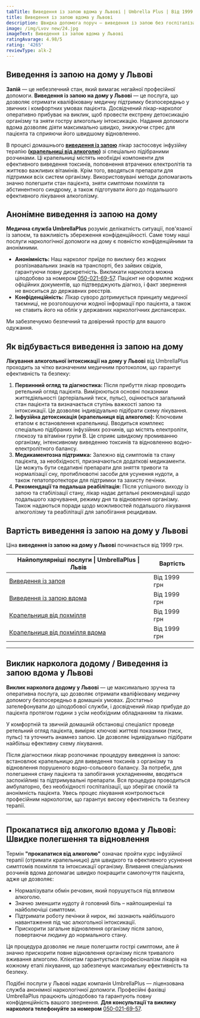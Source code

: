 ```yaml
---
tabTitle: Виведення із запою вдома у Львові | Umbrella Plus | Від 1999 грн
title: Виведення із запою вдома у Львові
description: Швидка допомога поруч — виведення із запою без госпіталізації
image: /img/Lvov new/24.jpg
imageText: Виведення із запою вдома у Львові
ratingAvarage: 4.98/5
rating: '4265'
reviewType: alk-2
---
```


## Виведення із запою на дому у Львові

**Запій** — це небезпечний стан, який вимагає негайної професійної допомоги. **Виведення із запою на дому у Львові** — це послуга, що дозволяє отримати кваліфіковану медичну підтримку безпосередньо у звичних і комфортних умовах пацієнта. Досвідчений лікар-нарколог оперативно прибуває на виклик, щоб провести екстрену детоксикацію організму та зняти гостру алкогольну інтоксикацію. Надання допомоги вдома дозволяє діяти максимально швидко, знижуючи стрес для пацієнта та сприяючи його швидшому відновленню.

В процесі домашнього **[виведення із запою](https://umbrella-plus.com.ua/uk/lviv/vivod-iz-zapoia-lvov-ua/)** лікар застосовує інфузійну терапію **([крапельниці від алкоголю](https://umbrella-plus.com.ua/uk/lviv/kapelnica_ot_alkogola_lvov/))** зі спеціально підібраними розчинами. Ці крапельниці містять необхідні компоненти для ефективного виведення токсинів, поповнення втрачених електролітів та життєво важливих вітамінів. Крім того, вводяться препарати для підтримки всіх систем організму. Використовувані методи допомагають значно полегшити стан пацієнта, зняти симптоми похмілля та абстинентного синдрому, а також підготувати його до подальшого ефективного лікування алкоголізму.

## Анонімне виведення із запою на дому

**Медична служба UmbrellaPlus** розуміє делікатність ситуації, пов'язаної із запоєм, та важливість збереження конфіденційності. Саме тому наші послуги наркологічної допомоги на дому є повністю конфіденційними та анонімними.

* **Анонімність:** Наш нарколог приїде по виклику без жодних розпізнавальних знаків на транспорті, без зайвих свідків, гарантуючи повну дискретність. Викликати нарколога можна цілодобово за номером [050-021-69-57](tel:0500216957). Пацієнт не оформляє жодних офіційних документів, що підтверджують діагноз, і факт звернення не вноситься до державних реєстрів.
* **Конфіденційність:** Лікар суворо дотримується принципу медичної таємниці, не розголошуючи жодної інформації про пацієнта, а також не ставить його на облік у державних наркологічних диспансерах.

Ми забезпечуємо безпечний та довірений простір для вашого одужання.

## Як відбувається виведення із запою на дому

**Лікування алкогольної інтоксикації на дому у Львові** від UmbrellaPlus проходить за чітко визначеним медичним протоколом, що гарантує ефективність та безпеку:

1. **Первинний огляд та діагностика:** Після прибуття лікар проводить ретельний огляд пацієнта. Вимірюються основні показники життєдіяльності (артеріальний тиск, пульс), оцінюється загальний стан пацієнта та визначається ступінь важкості запою та інтоксикації. Це дозволяє індивідуально підібрати схему лікування.
2. **Інфузійна детоксикація (крапельниця від алкоголю):** Ключовим етапом є встановлення крапельниці. Вводиться комплекс спеціально підібраних інфузійних розчинів, що містять електроліти, глюкозу та вітаміни групи B. Це сприяє швидкому промиванню організму, інтенсивному виведенню токсинів та відновленню водно-електролітного балансу.
3. **Медикаментозна підтримка:** Залежно від симптомів та стану пацієнта, за необхідності, призначаються додаткові медикаменти. Це можуть бути седативні препарати для зняття тривоги та нормалізації сну, протиблювотні засоби для усунення нудоти, а також гепатопротектори для підтримки та захисту печінки.
4. **Рекомендації та подальша реабілітація:** Після успішного виходу із запою та стабілізації стану, лікар надає детальні рекомендації щодо подальшого харчування, режиму дня та відновлення організму. Також надаються поради щодо можливостей подальшого лікування алкоголізму та реабілітації для запобігання рецидивам.

## Вартість виведення із запою на дому у Львові

Ціна **виведення із запою на дому у Львові** починається від 1999 грн.

| Найпопулярніші послуги \| UmbrellaPlus \| Львів                      | Вартість     |
| -------------------------------------------------------------------- | ------------ |
| [Виведення із запоя](vivod-iz-zapoia-lvov-ua)                        | Від 1999 грн |
| [Виведення із запою вдома](Vivod-iz-zapoia-na-domy-lvіv-ua)          | Від 1999 грн |
| [Крапельниця від похмілля](Kapelnica_ot_alkogola_lvov)               | Від 1999 грн |
| [Крапельниця від похмілля вдома](Kapelnica_ot_alkogola_na-domy-lvіv) | Від 1999 грн |

***

## Виклик нарколога додому / Виведення із запою вдома у Львові

**Виклик нарколога додому у Львові** — це максимально зручна та оперативна послуга, що дозволяє отримати кваліфіковану медичну допомогу безпосередньо в домашніх умовах. Достатньо зателефонувати до цілодобової служби, і досвідчений лікар прибуде до пацієнта протягом години з усім необхідним обладнанням та ліками.

У комфортній та звичній домашній обстановці спеціаліст проведе ретельний огляд пацієнта, виміряє ключові життєві показники (тиск, пульс) та уточнить анамнез запою. Це дозволяє індивідуально підібрати найбільш ефективну схему лікування.

Після діагностики лікар розпочинає процедуру виведення із запою: встановлює крапельницю для виведення токсинів з організму та відновлення порушеного водно-сольового балансу. За потреби, для полегшення стану пацієнта та запобігання ускладненням, вводяться заспокійливі та підтримувальні препарати. Вся процедура проводиться амбулаторно, без необхідності госпіталізації, що зберігає спокій та анонімність пацієнта. Увесь процес лікування контролюється професійним наркологом, що гарантує високу ефективність та безпеку терапії.

***

## Прокапатися від алкоголю вдома у Львові: Швидке полегшення та відновлення

Термін **"прокапатися від алкоголю"** означає пройти курс інфузійної терапії (отримати крапельницю) для швидкого та ефективного усунення симптомів похмілля та інтоксикації організму. Вливання спеціальних розчинів вдома допомагає швидко покращити самопочуття пацієнта, адже це дозволяє:

* Нормалізувати обмін речовин, який порушується під впливом алкоголю.
* Значно зменшити нудоту й головний біль – найпоширеніші та найболючіші симптоми.
* Підтримати роботу печінки й нирок, які зазнають найбільшого навантаження під час алкогольної інтоксикації.
* Прискорити загальне відновлення організму після запою, повертаючи людину до нормального стану.

Ця процедура дозволяє не лише полегшити гострі симптоми, але й значно прискорити повне відновлення організму після тривалого вживання алкоголю. Клієнтам гарантується професіоналізм лікарів на кожному етапі лікування, що забезпечує максимальну ефективність та безпеку.

Подібні послуги у Львові надає компанія UmbrellaPlus — ліцензована служба анонімної наркологічної допомоги. Професійні фахівці UmbrellaPlus працюють цілодобово та гарантують повну конфіденційність вашого звернення. **Для консультації та виклику нарколога телефонуйте за номером** [050-021-69-57](tel:0500216957).
